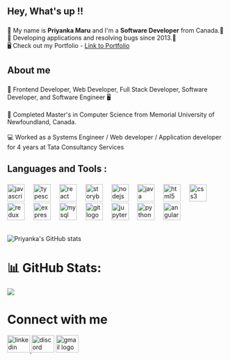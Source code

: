 <h2 align="left">Hey, What's up !! </h2>

###

  <p align="left">🍃 My name is <b>Priyanka Maru</b> and I'm a <b>Software Developer</b> from Canada.🍃 
  <br>🍁 Developing applications and resolving bugs since 2013.🍁 <br>
   🖥️  Check out my Portfolio - <a href="https://priyankamaru28.github.io/" target="_blank">Link to Portfolio</a> 
  </p>
 
###

<h2 align="left">About me</h2>

###

<p align="left">🌟 Frontend Developer, Web Developer, Full Stack Developer, Software Developer, and Software Engineer 🖥️<br><br>📝 Completed Master's in Computer Science from Memorial University of Newfoundland, Canada.<br><br>💻 Worked as a Systems Engineer / Web developer / Application developer for 4 years at Tata Consultancy Services</p>

###

<h2 align="left">Languages and Tools :</h2>
<!--
 ![My Skills](https://skillicons.dev/icons?i=py,git,github,discord,bootstrap,arduino)
 -->


###

<div align="left">
  <img src="https://cdn.jsdelivr.net/gh/devicons/devicon/icons/javascript/javascript-original.svg" height="40" alt="javascript logo"  />
  <img width="12" />
  <img src="https://cdn.jsdelivr.net/gh/devicons/devicon/icons/typescript/typescript-original.svg" height="40" alt="typescript logo"  />
  <img width="12" />
  <img src="https://cdn.jsdelivr.net/gh/devicons/devicon/icons/react/react-original.svg" height="40" alt="react logo"  />
  <img width="12" />
  <img src="https://cdn.jsdelivr.net/gh/devicons/devicon/icons/storybook/storybook-original.svg" height="40" alt="storybook logo"  />
  <img width="12" />
  <img src="https://cdn.jsdelivr.net/gh/devicons/devicon/icons/nodejs/nodejs-original.svg" height="40" alt="nodejs logo"  />
  <img width="12" />
  <img src="https://cdn.jsdelivr.net/gh/devicons/devicon/icons/java/java-original.svg" height="40" alt="java logo"  />
  <img width="12" />
  <img src="https://cdn.jsdelivr.net/gh/devicons/devicon/icons/html5/html5-original.svg" height="40" alt="html5 logo"  />
  <img width="12" />
  <img src="https://cdn.jsdelivr.net/gh/devicons/devicon/icons/css3/css3-original.svg" height="40" alt="css3 logo"  />
  <img width="12" />
  <img src="https://cdn.jsdelivr.net/gh/devicons/devicon/icons/redux/redux-original.svg" height="40" alt="redux logo"  />
  <img width="12" />
  <img src="https://cdn.jsdelivr.net/gh/devicons/devicon/icons/express/express-original.svg" height="40" alt="express logo"  />
  <img width="12" />
  <img src="https://cdn.jsdelivr.net/gh/devicons/devicon/icons/mysql/mysql-original.svg" height="40" alt="mysql logo"  />
  <img width="12" />
  <img src="https://cdn.jsdelivr.net/gh/devicons/devicon/icons/git/git-original.svg" height="40" alt="git logo"  />
  <img width="12" />
  <img src="https://cdn.jsdelivr.net/gh/devicons/devicon/icons/jupyter/jupyter-original.svg" height="40" alt="jupyter logo"  />
  <img width="12" />
  <img src="https://cdn.jsdelivr.net/gh/devicons/devicon/icons/python/python-original.svg" height="40" alt="python logo"  />
  <img width="12" />
  <img src="https://cdn.jsdelivr.net/gh/devicons/devicon/icons/angularjs/angularjs-original.svg" height="40" alt="angularjs logo"  />
</div>

<!--
###

<div align="center">

  
  ![Priyanka's GitHub stats](https://github-readme-stats.vercel.app/api?username=PriyankaMaru28&theme=dark&show_icons=true)
  
  <img src="https://github-readme-stats.vercel.app/api/top-langs?username=PriyankaMaru28&locale=en&hide_title=false&layout=compact&card_width=320&langs_count=5&theme=dracula&hide_border=false&order=2" height="150" alt="languages graph"  />

</div>
-->
<br />




  ![Priyanka's GitHub stats](https://github-readme-stats.vercel.app/api?username=PriyankaMaru28&theme=tokyonight&show_icons=true)

  # 📊 GitHub Stats:
  ![](https://github-readme-streak-stats.herokuapp.com/?user=PriyankaMaru28&theme=light&hide_border=false)<br/>
  
 <!--
  [![GitHub Streak](https://streak-stats.demolab.com/?user=PriyankaMaru28&disable_animations=false)](https://git.io/streak-stats)

 [![Top Langs](https://github-readme-stats.vercel.app/api/top-langs/?username=PriyankaMaru28&layout=pie)](https://github.com/PriyankaMaru28/github-readme-stats) 

# GitHub Trophies

![trophy](https://github-profile-trophy.vercel.app/?username=PriyankaMaru28)

-->


# Connect with me 
<div align="left">
  <a href="https://www.linkedin.com/in/priyanka-maru/" target="_blank">
    <img src="https://raw.githubusercontent.com/maurodesouza/profile-readme-generator/master/src/assets/icons/social/linkedin/default.svg" width="52" height="40" alt="linkedin logo"  />
  </a>
  <img src="https://raw.githubusercontent.com/maurodesouza/profile-readme-generator/master/src/assets/icons/social/discord/default.svg" width="52" height="40" alt="discord logo"  />
  <a href="mailto:marupriyanka288@gmail.com" target="_blank">
    <img src="https://raw.githubusercontent.com/maurodesouza/profile-readme-generator/master/src/assets/icons/social/gmail/default.svg" width="52" height="40" alt="gmail logo"  />
  </a>
</div>

###
